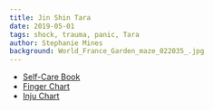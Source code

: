 ```yaml
---
title: Jin Shin Tara
date: 2019-05-01
tags: shock, trauma, panic, Tara
author: Stephanie Mines
background: World_France_Garden_maze_022035_.jpg
---
```


* [Self-Care Book](/docs/Jin-Shin-Self-Care.pdf)
* [Finger Chart](/docs/FINGER-CHART.pdf)
* [Inju Chart](/docs/INJU-CHART.pdf)
